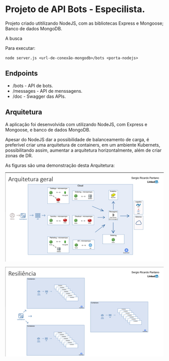 # Projeto de API Bots - Especilista.

Projeto criado utitilizando NodeJS, com as bibliotecas Express e Mongoose; Banco de dados MongoDB.

A busca 

Para executar: 
```
node server.js <url-de-conexão-mongodb>/bots <porta-nodejs>
```

## Endpoints
* /bots - API de bots.
* /messages - API de menssagens.
* /doc - Swagger das APIs.

## Arquitetura
A aplicação foi desenvolvida com utilizando NodeJS, com Express e Mongoose, e banco de dados MongoDB.

Apesar do NodeJS dar a possibilidade de balanceamento de carga, é preferível criar uma arquitetura de containers, em um ambiente Kubernets, possibilitando assim, aumentar a arquitetura horizontalmente, além de criar zonas de DR.

As figuras são uma demonstração desta Arquitetura:

![Overview](/images/Overview.png)

![Resiliência](/images/Overview2.png)
